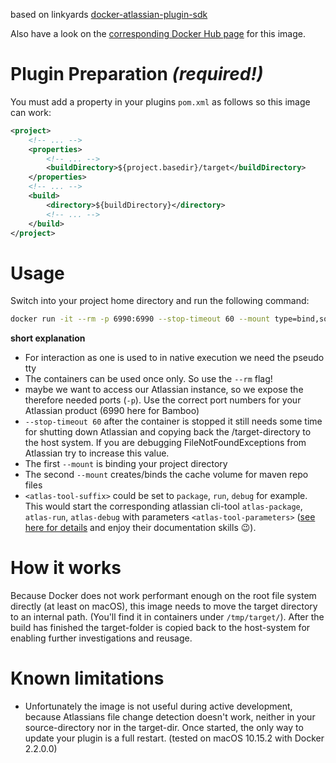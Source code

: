 based on linkyards [docker-atlassian-plugin-sdk](https://hub.docker.com/r/linkyard/docker-atlassian-plugin-sdk/)

Also have a look on the [corresponding Docker Hub page](https://hub.docker.com/r/sknopp94/atlassdkwithfirefoxselenium) for this image.

# Plugin Preparation _(required!)_

You must add a property in your plugins `pom.xml` as follows so this image can work:

```xml
<project>
	<!-- ... -->
	<properties>
		<!-- ... -->
		<buildDirectory>${project.basedir}/target</buildDirectory>
	</properties>
	<!-- ... -->
	<build>
		<directory>${buildDirectory}</directory>
		<!-- ... -->
	</build>
</project>
```

# Usage

Switch into your project home directory and run the following command:

```bash
docker run -it --rm -p 6990:6990 --stop-timeout 60 --mount type=bind,source="$(pwd)",target=/app --mount source=atlasmvncache,target=/root/.m2/repository sknopp94/atlassdkwithfirefoxselenium <atlas-tool-suffix> <atlas-tool-parameters>
```

**short explanation**
 * For interaction as one is used to in native execution we need the pseudo tty
 * The containers can be used once only. So use the `--rm` flag! 
 * maybe we want to access our Atlassian instance, so we expose the therefore needed ports (`-p`). Use the correct port numbers for your Atlassian product (6990 here for Bamboo)
 * `--stop-timeout 60` after the container is stopped it still needs some time for shutting down Atlassian and copying back the /target-directory to the host system. If you are debugging FileNotFoundExceptions from Atlassian try to increase this value.
 * The first `--mount` is binding your project directory
 * The second `--mount` creates/binds the cache volume for maven repo files
 * `<atlas-tool-suffix>` could be set to `package`, `run`, `debug` for example. \
This would start the corresponding atlassian cli-tool `atlas-package`, `atlas-run`, `atlas-debug` with parameters `<atlas-tool-parameters>` ([see here for details](https://developer.atlassian.com/server/framework/atlassian-sdk/atlas-mvn/) and enjoy their documentation skills 😉).

# How it works

Because Docker does not work performant enough on the root file system directly (at least on macOS), this image needs to move the target directory to an internal path. (You'll find it in containers under `/tmp/target/`). After the build has finished the target-folder is copied back to the host-system for enabling further investigations and reusage.

# Known limitations

 * Unfortunately the image is not useful during active development, because Atlassians file change detection doesn't work, neither in your source-directory nor in the target-dir. Once started, the only way to update your plugin is a full restart. (tested on macOS 10.15.2 with Docker 2.2.0.0)
